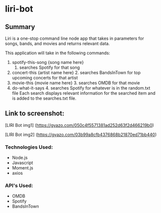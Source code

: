 # liri-bot

## Summary
Liri is a one-stop command line node app that takes in parameters for songs, bands, and movies and returns relevant data.

This application will take in the following commands:

1. spotify-this-song {song name here}
    1.  searches Spotify for that song
2. concert-this {artist name here}
    2.  searches BandsInTown for top upcoming concerts for that artist
3. movie-this {movie name here}
    3.  searches OMDB for that movie
4. do-what-it-says
    4.  searches Spotify for whatever is in the random.txt file
Each search displays relevant information for the searched item and is added to the searches.txt file.

## Link to screenshot:
[LIRI Bot img1] (https://gyazo.com/050c4f5571381ad252d63f2d466219b0)

[LIRI Bot img2] (https://gyazo.com/03b99a8cfb4376868b21870ed71bb440)
### Technologies Used:
* Node.js
* Javascript
* Moment.js
* axios

### API's Used:
* OMDB
* Spotify
* BandsInTown
